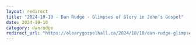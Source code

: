 ```yaml
---
layout: redirect
title: "2024-10-10 - Dan Rudge - Glimpses of Glory in John’s Gospel"
date: 2024-10-10
category: danrudge
redirect_url: "https://olearygospelhall.ca/2024/10/10/dan-rudge-glimpses-of-glory-in-johns-gospel/"
---
```


